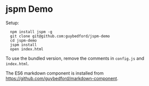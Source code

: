 jspm Demo
===

Setup:

```
  npm install jspm -g
  git clone git@github.com:guybedford/jspm-demo
  cd jspm-demo
  jspm install
  open index.html
```

To use the bundled version, remove the comments in `config.js` and `index.html`.

The ES6 markdown component is installed from https://github.com/guybedford/markdown-component.
